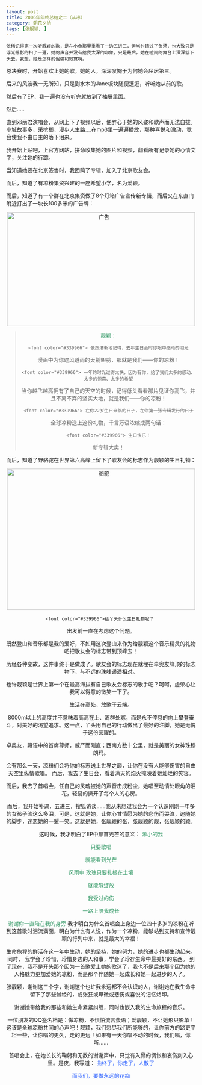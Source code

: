 ```yaml
---
layout: post
title: 2006年年终总结之二（从凉）
category: 朝花夕拾
tags: [张靓颖, ]
---
```


	依稀记得第一次听靓颖的歌，是在小鱼那里重看了一边五进三，但当时错过了鱼汤，也大致只是浮光掠影的扫了一遍，她的声音并没有给我太深的印象，只是最后，她在喧闹的舞台上深深低下头去。我想，她是怎样的倔强和寂寞啊。
	
总决赛时，开始喜欢上她的歌，她的人，深深叹惋于为何她会屈居第三。
	
后来的风波我一无所知，只是到水木的Jane板块随便逛逛，听听她从前的歌。
	
然后有了EP，我一遍也没有听完就放到了抽屉里面。
	
然后.....
	
直到邓丽君演唱会，从网上下了视频以后，便醉心于她的风姿和歌声而无法自拔。小城故事多，采槟榔，漫步人生路....在mp3里一遍遍播放，那种喜悦和激动，竟会使我不由自主的落下泪来。
	
我开始上贴吧，上官方网站，拼命收集她的图片和视频，翻看所有记录她的心情文字，关注她的行踪。
	
当知道她要在北京签售时，我团购了专辑，加入了北京歌友会。
	
而后，知道了有凉粉集资兴建的一座希望小学，名为爱颖。
	
而后，知道了有一个群在北京集资做了8个灯箱广告宣传新专辑，而后又在东直门附近打出了一块长100多米的广告牌：<div style="text-align: center"><img src="http://www.iamxiaodao.com/wp-content/uploads/2011/02/liangying_birthday.jpg" alt="广告" width="500" height="303">
<blockquote>
<font color="#339966">靓颖：</font>

	<font color="#339966"> 依然清晰地记得，去年生日会时你眼中感动的泪光
	
漫画中为你遮风避雨的天鹅翅膀，那就是我们――你的凉粉！</font>

	<font color="#339966"> 一年的时光过得太快，因为有你，给了我们太多的感动、太多的惊喜、太多的希望
	
当你越飞越高拥有了自己的天空的时候，记得低头看看那片见证你高飞，并且不离不弃的坚实大地，就是我们――你的凉粉！</font>

	<font color="#339966"> 在你22岁生日来临的日子，在你第一张专辑发行的日子
	
全球凉粉送上这份礼物，千言万语浓缩成两句话：</font>

	<font color="#339966"> 生日快乐！
	
新专辑大卖！</font>
</blockquote>
	
而后，知道了野骆驼在世界第六高峰上留下了歌友会的标志作为靓颖的生日礼物：
	<div style="text-align: center"><img src="http://photo9.yupoo.com/20061009/200256_1281163157.jpg" alt="骆驼" width="500" height="375">
	
	<font color="#339966">给丫头什么生日礼物呢？ 
	
出发前一直在考虑这个问题。 
	
既然登山和音乐都是我的爱好，不如用这次登山来作为给靓颖这个音乐精灵的礼物吧把歌友会的标志带到顶峰去！ 
	
历经各种变故，这件事终于是做成了。歌友会的标志现在就埋在卓奥友峰顶的标志物下，与不远的珠峰遥遥相对。 
	
也许靓颖是世界上第一个在最高海拔有自己歌友会标志的歌手吧？呵呵，虚荣心让我可以得意的微笑一下了。 
	
生活在高处，放歌于云端。 
	
8000m以上的高度并不意味着高高在上、离群处寡，而是永不停息的向上攀登奋斗，对美好的渴望追求。这一点，丫头用自己的行动做出了最好的注脚，她是无愧于这份荣耀的。 
	
卓奥友，藏语中的首席尊师，威严而刚直；西南方数十公里，就是美丽的女神珠穆朗玛。 
	
会有那么一天，凉粉们会将你的标志送上世界之巅，让你在没有人能够伤害的自由天空里纵情歌唱。</font>
	而后，我去了生日会，看着满天的焰火掩映着她灿烂的笑容。
	
而后，我去了首唱会，任自己的灵魂被她的声音击成粉尘，她唱至动情处眼角的泪花，轻易的撕开了每个人的心房。
	
而后，我开始补课，五进三，搜狐访谈......我从未想过我会为一个认识刚刚一年多的女孩子流这么多泪，可是，这就是她，让你心甘情愿为她的悲伤而哭泣，追随她的脚步，迷恋她的一颦一笑。这就是她，张靓颖的张，张靓颖的靓，张靓颖的颖。
	
这时候，我才明白了EP中那首光芒的意义：
	<font color="#339966">渺小的我
	
只要歌唱
	
就能看到光芒
	
风雨中 玫瑰只要扎根在土壤
	
就能够绽放
	
我受过的伤
	
一路上陪我成长
	
谢谢你一直陪在我的身旁</font> 
	我才明白为什么首唱会上身边一位四十多岁的凉粉在听到这首歌时泪流满面，明白为什么有人说，作为一个凉粉，能够站到支持和宣传靓颖的行列中来，就是最大的幸福！
	
生命旅程的鲜活在这一年中生动，她的坚持，她的努力，她的进步也都生动起来。同时， 我学会了珍惜，珍惜身边的人和事，学会了珍存生命中最美好的东西。
到了现在，我不是开头那个因为一首歌爱上她的歌迷了，我也不是后来那个因为她的人格魅力更加爱她的凉粉，而是那个伴随她一起成长和她一起进步的人了。 
	
张靓颖，谢谢这三个字，谢谢这个也许我永远都不会认识的人，谢谢她在我生命中留下了那些曾经的，或张狂或卑微或悲伤或喜悦的记忆烙印。 
	
谢谢她带给我的那些和她生命紧紧纠缠，同时也嵌入我的生命旅程的音乐。
	
一位朋友的QQ签名档是：做凉粉，不惧怕流言蜚语；爱靓颖，不让她形只影单！这该是全球凉粉共同的心声吧！靓颖，我们愿尽我们所能够的，让你前方的路更平坦一些，让你唱的更久，走的更远！如果有一天你唱不动的时候，我们唱，你听......
	
首唱会上，在她长长的鞠躬和无数的谢谢声中，只觉有入骨的惆怅和哀伤刻入心里。是夜，我写道： 
	<font color="#3366ff">曲终了，你走了，人散了
	
而我们，要做永远的花痴</font> 